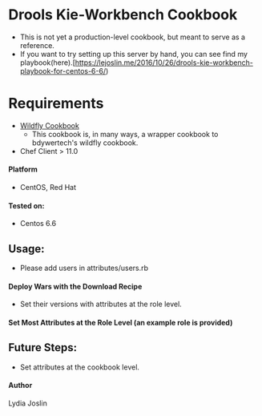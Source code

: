 # Drools Kie-Workbench Cookbook

* This is not yet a production-level cookbook, but meant to serve as a reference.
* If you want to try setting up this server by hand, you can see find my playbook(here).[https://lejoslin.me/2016/10/26/drools-kie-workbench-playbook-for-centos-6-6/)
# Requirements
* [Wildfly Cookbook](https://github.com/bdwyertech/chef-wildfly)
   * This cookbook is, in many ways, a wrapper cookbook to bdywertech's wildfly cookbook.
* Chef Client > 11.0

#### Platform
* CentOS, Red Hat

#### Tested on:
* Centos 6.6

## Usage: 
* Please add users in attributes/users.rb

#### Deploy Wars with the Download Recipe
* Set their versions with attributes at the role level.

#### Set Most Attributes at the Role Level (an example role is provided)

## Future Steps: 
* Set attributes at the cookbook level.

#### Author
Lydia Joslin
